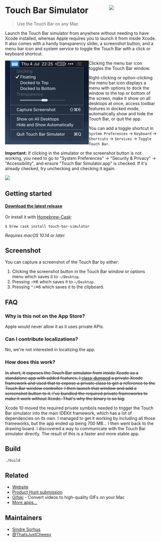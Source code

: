 # Touch Bar Simulator [<img src="Stuff/Icon-readme.png" width="160" align="right">](https://github.com/sindresorhus/touch-bar-simulator/releases/latest)

> Use the Touch Bar on any Mac

Launch the Touch Bar simulator from anywhere without needing to have Xcode installed, whereas Apple requires you to launch it from inside Xcode. It also comes with a handy transparency slider, a screenshot button, and a menu bar icon and system service to toggle the Touch Bar with a click or keyboard shortcut.

<img src="screenshot-menu-bar.png" width="277" align="left">

Clicking the menu bar icon toggles the Touch Bar window.

Right-clicking or option-clicking the menu bar icon displays a menu with options to dock the window to the top or bottom of the screen, make it show on all desktops at once, access toolbar features in docked mode, automatically show and hide the Touch Bar, or quit the app.

You can add a toggle shortcut in `System Preferences` → `Keyboard` → `Shortcuts` → `Services` → `Toggle Touch Bar`.

**Important:** If clicking in the simulator or the screenshot button is not working, you need to go to "System Preferences" → "Security & Privacy" → "Accessibility", and ensure "Touch Bar Simulator.app" is checked. If it's already checked, try unchecking and checking it again.

<img src="screenshot.png" width="1129">


## Getting started

#### [Download the latest release](https://sindresorhus.com/touch-bar-simulator)

Or install it with [Homebrew-Cask](https://caskroom.github.io):

```
$ brew cask install touch-bar-simulator
```


*Requires macOS 10.14 or later.*


## Screenshot

You can capture a screenshot of the Touch Bar by either:

1. Clicking the screenshot button in the Touch Bar window or options menu which saves it to `~/Desktop`.
2. Pressing <kbd>⇧⌘6</kbd> which saves it to `~/Desktop`.
3. Pressing <kbd>⌃⇧⌘6</kbd> which saves it to the clipboard.


## FAQ

### Why is this not on the App Store?

Apple would never allow it as it uses private APIs.

### Can I contribute localizations?

No, we're not interested in localizing the app.

### How does this work?

~~In short, it exposes the Touch Bar simulator from inside Xcode as a standalone app with added features. I [class-dumped](https://github.com/nygard/class-dump) a private Xcode framework and used that to expose a private class to get a reference to the Touch Bar window controller. I then launch that window and add a screenshot button to it. I've bundled the required private frameworks to make it work without Xcode. That's why the binary is so big.~~

Xcode 10 moved the required private symbols needed to trigger the Touch Bar simulator into the main IDEKit framework, which has a lot of dependencies on its own. I managed to get it working by including all those frameworks, but the app ended up being 700 MB... I then went back to the drawing board. I discovered a way to communicate with the Touch Bar simulator directly. The result of this is a faster and more stable app.


## Build

```
./build
```


## Related

- [Website](https://sindresorhus.com/touch-bar-simulator/)
- [Product Hunt submission](https://www.producthunt.com/posts/touch-bar-simulator)
- [Gifski](https://github.com/sindresorhus/Gifski) - Convert videos to high-quality GIFs on your Mac
- [More apps…](https://sindresorhus.com/#apps)


## Maintainers

- [Sindre Sorhus](https://github.com/sindresorhus)
- [@ThatsJustCheesy](https://github.com/ThatsJustCheesy)
